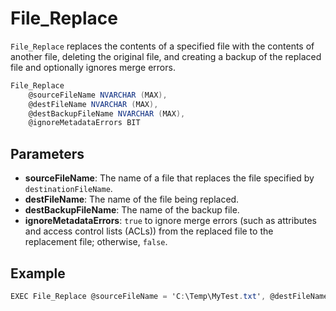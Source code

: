 # File_Replace

`File_Replace` replaces the contents of a specified file with the contents of another file, deleting the original file, and creating a backup of the replaced file and optionally ignores merge errors.

```csharp
File_Replace 
	@sourceFileName NVARCHAR (MAX),
	@destFileName NVARCHAR (MAX),
	@destBackupFileName NVARCHAR (MAX),
	@ignoreMetadataErrors BIT
```

## Parameters

 - **sourceFileName**: The name of a file that replaces the file specified by `destinationFileName`.
 - **destFileName**: The name of the file being replaced.
 - **destBackupFileName**: The name of the backup file.
 - **ignoreMetadataErrors**: `true` to ignore merge errors (such as attributes and access control lists (ACLs)) from the replaced file to the replacement file; otherwise, `false`.

## Example

```csharp
EXEC File_Replace @sourceFileName = 'C:\Temp\MyTest.txt', @destFileName = 'C:\Temp\MyNewTest.txt', @destBackupFileName = 'C:\Temp\MybackupTest.txt', @ignoreMetadataErrors = 0
```

